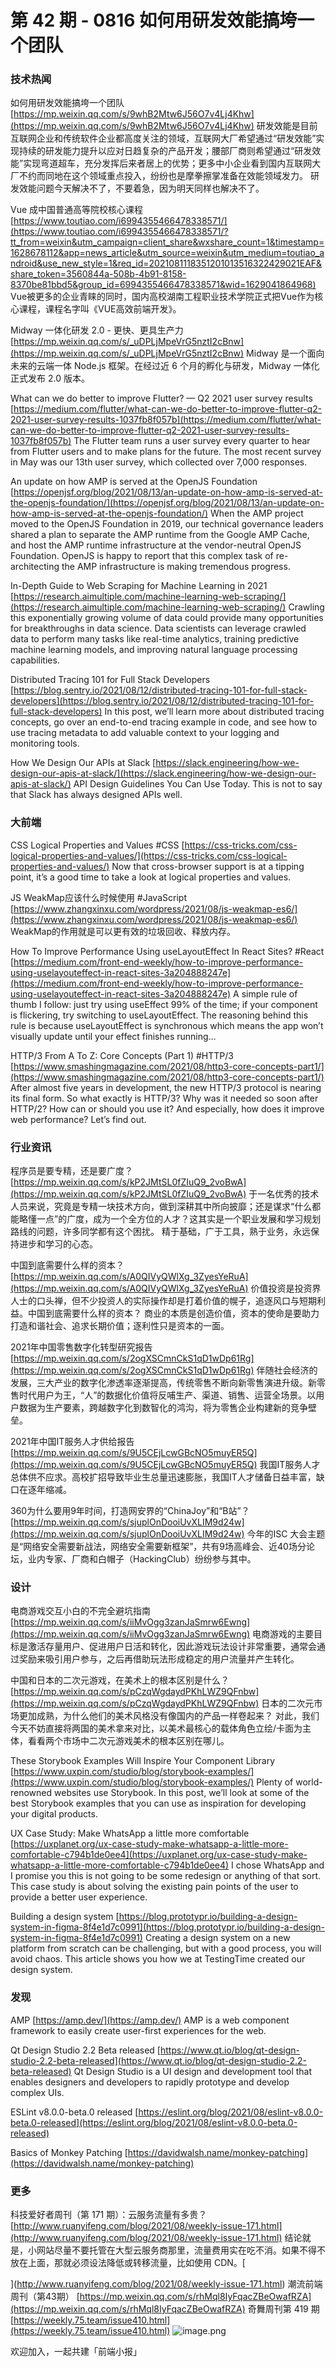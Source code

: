 # 第 42 期 - 0816 如何用研发效能搞垮一个团队
### 技术热闻
如何用研发效能搞垮一个团队
[https://mp.weixin.qq.com/s/9whB2Mtw6J56O7v4Lj4Khw](https://mp.weixin.qq.com/s/9whB2Mtw6J56O7v4Lj4Khw)
研发效能是目前互联网企业和传统软件企业都高度关注的领域，互联网大厂希望通过“研发效能”实现持续的研发能力提升以应对日趋复杂的产品开发；腰部厂商则希望通过“研发效能”实现弯道超车，充分发挥后来者居上的优势；更多中小企业看到国内互联网大厂不约而同地在这个领域重点投入，纷纷也是摩拳擦掌准备在效能领域发力。
研发效能问题今天解决不了，不要着急，因为明天同样也解决不了。

Vue 成中国普通高等院校核心课程
[https://www.toutiao.com/i6994355466478338571/](https://www.toutiao.com/i6994355466478338571/?tt_from=weixin&utm_campaign=client_share&wxshare_count=1&timestamp=1628678112&app=news_article&utm_source=weixin&utm_medium=toutiao_android&use_new_style=1&req_id=2021081118351201013516322429021EAF&share_token=3560844a-508b-4b91-8158-8370be81bbd5&group_id=6994355466478338571&wid=1629041864968)
Vue被更多的企业青睐的同时，国内高校湖南工程职业技术学院正式把Vue作为核心课程，课程名字叫《VUE高效前端开发》。

Midway 一体化研发 2.0 - 更快、更具生产力
[https://mp.weixin.qq.com/s/_uDPLjMpeVrG5nztI2cBnw](https://mp.weixin.qq.com/s/_uDPLjMpeVrG5nztI2cBnw)
Midway 是一个面向未来的云端一体 Node.js 框架。在经过近 6 个月的孵化与研发，Midway 一体化 正式发布 2.0 版本。

What can we do better to improve Flutter? — Q2 2021 user survey results
[https://medium.com/flutter/what-can-we-do-better-to-improve-flutter-q2-2021-user-survey-results-1037fb8f057b](https://medium.com/flutter/what-can-we-do-better-to-improve-flutter-q2-2021-user-survey-results-1037fb8f057b)
The Flutter team runs a user survey every quarter to hear from Flutter users and to make plans for the future. The most recent survey in May was our 13th user survey, which collected over 7,000 responses. 

An update on how AMP is served at the OpenJS Foundation
[https://openjsf.org/blog/2021/08/13/an-update-on-how-amp-is-served-at-the-openjs-foundation/](https://openjsf.org/blog/2021/08/13/an-update-on-how-amp-is-served-at-the-openjs-foundation/)
When the AMP project moved to the OpenJS Foundation in 2019, our technical governance leaders shared a plan to separate the AMP runtime from the Google AMP Cache, and host the AMP runtime infrastructure at the vendor-neutral OpenJS Foundation. OpenJS is happy to report that this complex task of re-architecting the AMP infrastructure is making tremendous progress.

In-Depth Guide to Web Scraping for Machine Learning in 2021
[https://research.aimultiple.com/machine-learning-web-scraping/](https://research.aimultiple.com/machine-learning-web-scraping/)
Crawling this exponentially growing volume of data could provide many opportunities for breakthroughs in data science. Data scientists can leverage crawled data to perform many tasks like real-time analytics, training predictive machine learning models, and improving natural language processing capabilities.

Distributed Tracing 101 for Full Stack Developers
[https://blog.sentry.io/2021/08/12/distributed-tracing-101-for-full-stack-developers](https://blog.sentry.io/2021/08/12/distributed-tracing-101-for-full-stack-developers)
In this post, we’ll learn more about distributed tracing concepts, go over an end-to-end tracing example in code, and see how to use tracing metadata to add valuable context to your logging and monitoring tools.

How We Design Our APIs at Slack
[https://slack.engineering/how-we-design-our-apis-at-slack/](https://slack.engineering/how-we-design-our-apis-at-slack/)
API Design Guidelines You Can Use Today. This is not to say that Slack has always designed APIs well.

### 大前端
CSS Logical Properties and Values #CSS
[https://css-tricks.com/css-logical-properties-and-values/](https://css-tricks.com/css-logical-properties-and-values/)
Now that cross-browser support is at a tipping point, it’s a good time to take a look at logical properties and values.

JS WeakMap应该什么时候使用 #JavaScript
[https://www.zhangxinxu.com/wordpress/2021/08/js-weakmap-es6/](https://www.zhangxinxu.com/wordpress/2021/08/js-weakmap-es6/)
WeakMap的作用就是可以更有效的垃圾回收、释放内存。

How To Improve Performance Using useLayoutEffect In React Sites? #React
[https://medium.com/front-end-weekly/how-to-improve-performance-using-uselayouteffect-in-react-sites-3a204888247e](https://medium.com/front-end-weekly/how-to-improve-performance-using-uselayouteffect-in-react-sites-3a204888247e)
A simple rule of thumb I follow: just try using useEffect 99% of the time; if your component is flickering, try switching to useLayoutEffect. The reasoning behind this rule is because useLayoutEffect is synchronous which means the app won’t visually update until your effect finishes running…

HTTP/3 From A To Z: Core Concepts (Part 1) #HTTP/3
[https://www.smashingmagazine.com/2021/08/http3-core-concepts-part1/](https://www.smashingmagazine.com/2021/08/http3-core-concepts-part1/)
After almost five years in development, the new HTTP/3 protocol is nearing its final form. So what exactly is HTTP/3? Why was it needed so soon after HTTP/2? How can or should you use it? And especially, how does it improve web performance? Let’s find out.

### 行业资讯
程序员是要专精，还是要广度？
[https://mp.weixin.qq.com/s/kP2JMtSL0fZIuQ9_2voBwA](https://mp.weixin.qq.com/s/kP2JMtSL0fZIuQ9_2voBwA)
于一名优秀的技术人员来说，究竟是专精一块技术方向，做到深耕其中所向披靡；还是谋求“什么都能略懂一点”的广度，成为一个全方位的人才？这其实是一个职业发展和学习规划路线的问题，许多同学都有这个困扰。
精于基础，广于工具，熟于业务，永远保持进步和学习的心态。

中国到底需要什么样的资本？
[https://mp.weixin.qq.com/s/A0QIVyQWlXg_3ZyesYeRuA](https://mp.weixin.qq.com/s/A0QIVyQWlXg_3ZyesYeRuA)
价值投资是投资界人士的口头禅，但不少投资人的实际操作却是打着价值的幌子，追逐风口与短期利益。中国到底需要什么样的资本？
商业的本质是创造价值，资本的使命是要助力打造和谐社会、追求长期价值；逐利性只是资本的一面。

2021年中国零售数字化转型研究报告
[https://mp.weixin.qq.com/s/2ogXSCmnCkS1qD1wDp61Rg](https://mp.weixin.qq.com/s/2ogXSCmnCkS1qD1wDp61Rg)
伴随社会经济的发展，三大产业的数字化渗透率逐渐提高，传统零售不断向新零售演进升级。新零售时代用户为王，“人”的数据化价值将反哺生产、渠道、销售、运营全场景。以用户数据为生产要素，跨越数字化到数智化的鸿沟，将为零售企业构建新的竞争壁垒。

2021年中国IT服务人才供给报告
[https://mp.weixin.qq.com/s/9U5CEjLcwGBcNO5muyER5Q](https://mp.weixin.qq.com/s/9U5CEjLcwGBcNO5muyER5Q)
我国IT服务人才总体供不应求。高校扩招导致毕业生总量迅速膨胀，我国IT人才储备日益丰富，缺口在逐年缩减。

360为什么要用9年时间，打造网安界的“ChinaJoy”和“B站”？
[https://mp.weixin.qq.com/s/sjuplOnDooiUvXLIM9d24w](https://mp.weixin.qq.com/s/sjuplOnDooiUvXLIM9d24w)
今年的ISC 大会主题是“网络安全需要新战法，网络安全需要新框架”，共有9场高峰会、近40场分论坛，业内专家、厂商和白帽子（HackingClub）纷纷参与其中。 

### 设计
电商游戏交互小白的不完全避坑指南
[https://mp.weixin.qq.com/s/iiMvOgg3zanJaSmrw6Ewng](https://mp.weixin.qq.com/s/iiMvOgg3zanJaSmrw6Ewng)
电商游戏的主要目标是激活存量用户、促进用户日活和转化，因此游戏玩法设计非常重要，通常会通过奖励来吸引用户参与，之后再借助玩法形成稳定的用户流量并产生转化。

中国和日本的二次元游戏，在美术上的根本区别是什么？
[https://mp.weixin.qq.com/s/pCzqWgdaydPKhLWZ9QFnbw](https://mp.weixin.qq.com/s/pCzqWgdaydPKhLWZ9QFnbw)
日本的二次元市场更加成熟，为什么他们的美术风格没有像国内的产品一样卷起来？ 对此，我们今天不妨直接将两国的美术拿来对比，以美术最核心的载体角色立绘/卡面为主体，看看两个市场中二次元游戏美术的根本区别在哪儿。

These Storybook Examples Will Inspire Your Component Library
[https://www.uxpin.com/studio/blog/storybook-examples/](https://www.uxpin.com/studio/blog/storybook-examples/)
Plenty of world-renowned websites use Storybook. In this post, we’ll look at some of the best Storybook examples that you can use as inspiration for developing your digital products.

UX Case Study: Make WhatsApp a little more comfortable
[https://uxplanet.org/ux-case-study-make-whatsapp-a-little-more-comfortable-c794b1de0ee4](https://uxplanet.org/ux-case-study-make-whatsapp-a-little-more-comfortable-c794b1de0ee4)
I chose WhatsApp and I promise you this is not going to be some redesign or anything of that sort. This case study is about solving the existing pain points of the user to provide a better user experience.

Building a design system
[https://blog.prototypr.io/building-a-design-system-in-figma-8f4e1d7c0991](https://blog.prototypr.io/building-a-design-system-in-figma-8f4e1d7c0991)
Creating a design system on a new platform from scratch can be challenging, but with a good process, you will avoid chaos. This article shows you how we at TestingTime created our design system.

### 发现
AMP
[https://amp.dev/](https://amp.dev/)
AMP is a web component framework to easily create user-first experiences for the web.

Qt Design Studio 2.2 Beta released
[https://www.qt.io/blog/qt-design-studio-2.2-beta-released](https://www.qt.io/blog/qt-design-studio-2.2-beta-released)
Qt Design Studio is a UI design and development tool that enables designers and developers to rapidly prototype and develop complex UIs.

ESLint v8.0.0-beta.0 released
[https://eslint.org/blog/2021/08/eslint-v8.0.0-beta.0-released](https://eslint.org/blog/2021/08/eslint-v8.0.0-beta.0-released)

Basics of Monkey Patching
[https://davidwalsh.name/monkey-patching](https://davidwalsh.name/monkey-patching)

### 更多
科技爱好者周刊（第 171 期）：云服务流量有多贵？
[http://www.ruanyifeng.com/blog/2021/08/weekly-issue-171.html](http://www.ruanyifeng.com/blog/2021/08/weekly-issue-171.html)
结论就是，小网站尽量不要托管在大型云服务商那里，流量费用实在吃不消。如果不得不放在上面，那就必须设法降低或转移流量，比如使用 CDN。[

](http://www.ruanyifeng.com/blog/2021/08/weekly-issue-171.html)
潮流前端周刊（第43期）
[https://mp.weixin.qq.com/s/rhMql8IyFqacZBeOwafRZA](https://mp.weixin.qq.com/s/rhMql8IyFqacZBeOwafRZA)
[
](http://www.ruanyifeng.com/blog/2021/08/weekly-issue-171.html)奇舞周刊第 419 期[https://weekly.75.team/issue410.html](https://weekly.75.team/issue410.html)
![image.png](https://cdn.nlark.com/yuque/0/2020/png/85771/1605930034828-7fc81343-651f-4a15-8465-eebe5a23cf61.png#height=31&id=C5Hpa&margin=%5Bobject%20Object%5D&name=image.png&originHeight=90&originWidth=2186&originalType=binary&ratio=1&size=14325&status=done&style=none&width=746)


欢迎加入，一起共建「前端小报」
